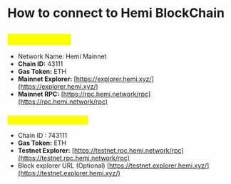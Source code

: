 # How to connect to Hemi BlockChain

## <mark style="color:yellow;">Hemi Mainnet</mark>

* Network Name: Hemi Mainnet
* **Chain ID:** 43111
* **Gas Token:** ETH
* **Mainnet Explorer:** [https://explorer.hemi.xyz/](https://explorer.hemi.xyz/)
* **Mainnet RPC:** [https://rpc.hemi.network/rpc](https://rpc.hemi.network/rpc)

### <mark style="color:yellow;">Hemi Sepolia \[Testnet]</mark>&#x20;

* Chain ID : 743111&#x20;
* **Gas Token:** ETH
* **Testnet Explorer:** [https://testnet.rpc.hemi.network/rpc](https://testnet.rpc.hemi.network/rpc)
* Block explorer URL (Optional) [https://testnet.explorer.hemi.xyz/](https://testnet.explorer.hemi.xyz/)
